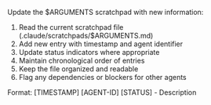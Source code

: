 Update the $ARGUMENTS scratchpad with new information:

1. Read the current scratchpad file (.claude/scratchpads/$ARGUMENTS.md)
2. Add new entry with timestamp and agent identifier
3. Update status indicators where appropriate
4. Maintain chronological order of entries
5. Keep the file organized and readable
6. Flag any dependencies or blockers for other agents

Format: [TIMESTAMP] [AGENT-ID] [STATUS] - Description

